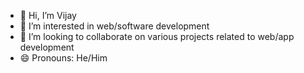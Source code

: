 - 👋 Hi, I’m Vijay
- 👀 I’m interested in web/software development
- 💞️ I’m looking to collaborate on various projects related to web/app development
- 😄 Pronouns: He/Him

<!---
vijayb25/vijayb25 is a ✨ special ✨ repository because its `README.md` (this file) appears on your GitHub profile.
You can click the Preview link to take a look at your changes.
--->
